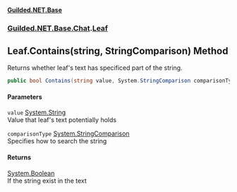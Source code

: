 
#### [Guilded.NET.Base](Guilded_NET_Base 'Guilded_NET_Base')
### [Guilded.NET.Base.Chat](Guilded_NET_Base#Guilded_NET_Base_Chat 'Guilded.NET.Base.Chat').[Leaf](Leaf 'Guilded.NET.Base.Chat.Leaf')
## Leaf.Contains(string, StringComparison) Method
Returns whether leaf's text has specificed part of the string.  
```csharp
public bool Contains(string value, System.StringComparison comparisonType);
```

#### Parameters
<a name='Guilded_NET_Base_Chat_Leaf_Contains(string_System_StringComparison)_value'></a>
`value` [System.String](https://docs.microsoft.com/en-us/dotnet/api/System.String 'System.String')  
Value that leaf's text potentially holds
  
<a name='Guilded_NET_Base_Chat_Leaf_Contains(string_System_StringComparison)_comparisonType'></a>
`comparisonType` [System.StringComparison](https://docs.microsoft.com/en-us/dotnet/api/System.StringComparison 'System.StringComparison')  
Specifies how to search the string
  

#### Returns
[System.Boolean](https://docs.microsoft.com/en-us/dotnet/api/System.Boolean 'System.Boolean')  
If the string exist in the text
